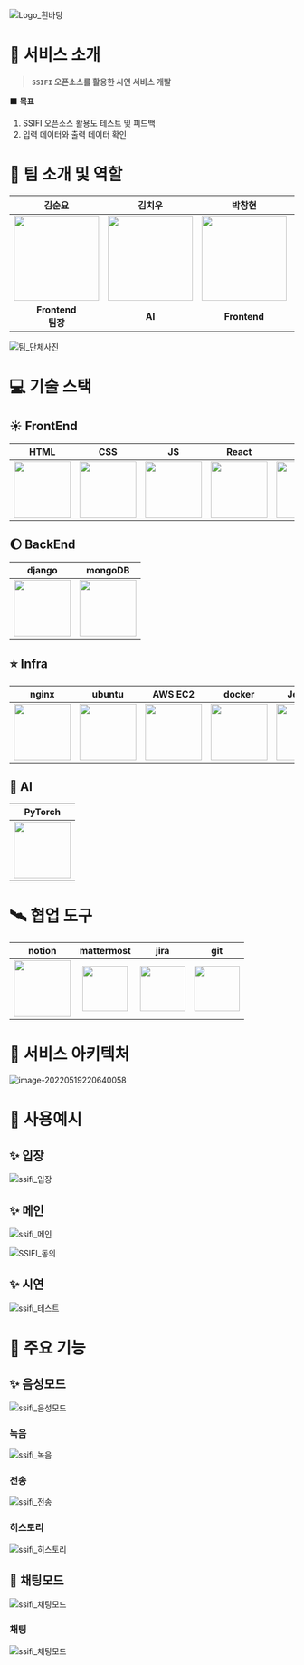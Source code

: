 

![Logo_흰바탕](README.assets/Logo_흰바탕.PNG)







# :scroll: 서비스 소개

> **`SSIFI` 오픈소스를 활용한 시연 서비스 개발**



:black_large_square: **목표**

1. SSIFI 오픈소스 활용도 테스트 및 피드백
2. 입력 데이터와 출력 데이터 확인





# :cowboy_hat_face: 팀 소개 및 역할

|                                    김순요                                    |                                    김치우                                    |                                    박창현                                    |                                   이상백                                    |                                    이재만                                     |                                    홍석준                                     |
| :--------------------------------------------------------------------------: | :--------------------------------------------------------------------------: | :--------------------------------------------------------------------------: | :-------------------------------------------------------------------------: | :---------------------------------------------------------------------------: | :---------------------------------------------------------------------------: |
| <img style="width:150px; height: 150px;"   src="./README.assets/김순요.jpg"> | <img style="width:150px; height: 150px;"   src="./README.assets/김치우.jpg"> | <img style="width:150px; height: 150px;"   src="./README.assets/박창현.jpg"> | <img style="width:150px; height:150px;"   src="./README.assets/이상백.jpg"> | <img style="width: 150px; height: 150px;"   src="./README.assets/이재만.jpg"> | <img style="width: 150px; height: 150px;"   src="./README.assets/홍석준.jpg"> |
|                            **Frontend<br />팀장**                            |                                    **AI**                                    |                                 **Frontend**                                 |                                   **AI**                                    |                                  **Backend**                                  |                             **CI/CD<br />Infra**                              |





![팀_단체사진](README.assets/팀_단체사진.JPG)







# :computer: 기술 스택



## :sunny: FrontEnd

|                             HTML                             |                             CSS                              |                              JS                              |                            React                             |                             MUI                              |
| :----------------------------------------------------------: | :----------------------------------------------------------: | :----------------------------------------------------------: | :----------------------------------------------------------: | :----------------------------------------------------------: |
| <img style="width: 100px; height: 100px;" src="./README.assets/html.png"  /> | <img style="width: 100px; height: 100px;" src="./README.assets/css.png"  /> | <img style="width: 100px; height: 100px;" src="./README.assets/js.jpeg"  /> | <img style="width: 100px; height: 100px;" src="./README.assets/react.png"  /> | <img style="width: 100px; height: 100px;" src="./README.assets/mui.png"  /> |



## :moon: BackEnd

|                            django                            |                           mongoDB                            |
| :----------------------------------------------------------: | :----------------------------------------------------------: |
| <img style="width: 100px; height: 100px;" src="./README.assets/django.png"  /> | <img style="width: 100px; height: 100px;" src="./README.assets/mongodb.png"  /> |



## :star: Infra

|                            nginx                             |                            ubuntu                            |                           AWS EC2                            |                            docker                            |                           Jenkins                            |
| :----------------------------------------------------------: | :----------------------------------------------------------: | :----------------------------------------------------------: | :----------------------------------------------------------: | :----------------------------------------------------------: |
| <img style="width: 100px; height: 100px;" src="./README.assets/nginx.png"  /> | <img style="width: 100px; height: 100px;" src="./README.assets/ubuntu.jpg"  /> | <img style="width: 100px; height: 100px;" src="./README.assets/AWS ec2.png"  /> | <img style="width: 100px; height: 100px;" src="./README.assets/docker.png"  /> | <img style="width: 100px; height: 100px;" src="./README.assets/jenkins.png" /> |





## :satellite: AI

|                                     PyTorch                                     |
| :-----------------------------------------------------------------------------: |
| <img style="width: 100px; height: 100px;" src="./README.assets/pytorch.jpg"  /> |



# :artificial_satellite: 협업 도구

|                            notion                            |                          mattermost                          |                             jira                             |                             git                              |
| :----------------------------------------------------------: | :----------------------------------------------------------: | :----------------------------------------------------------: | :----------------------------------------------------------: |
| <img style="width: 100px; height: 100px;" src="./README.assets/notion.jpg"  /> | <img style="width: 80px; height: 80px;" src="./README.assets/mattermost.jpg"  /> | <img style="width: 80px; height: 80px;" src="./README.assets/jira.jpg"  /> | <img style="width: 80px; height: 80px;" src="./README.assets/GIT.png"  /> |





# :memo: 서비스 아키텍처

![image-20220519220640058](README.assets/image-20220519220640058.png)







# :star2: 사용예시



## :sparkles: 입장

![ssifi_입장](README.assets/ssifi_입장.PNG)



## :sparkles: 메인

![ssifi_메인](README.assets/ssifi_메인.jpg)







![SSIFI_동의](README.assets/SSIFI_동의.jpg)







## :sparkles: 시연

![ssifi_테스트](README.assets/ssifi_테스트.gif)







# :star2: 주요 기능



## :sparkles: 음성모드

![ssifi_음성모드](README.assets/ssifi_음성모드.png)



### 녹음



![ssifi_녹음](README.assets/ssifi_녹음.gif)



### 전송



![ssifi_전송](README.assets/ssifi_전송.gif)



### 히스토리

![ssifi_히스토리](README.assets/ssifi_히스토리.png)





## :star2: 채팅모드



![ssifi_채팅모드](README.assets/ssifi_채팅모드.png)



### 채팅

![ssifi_채팅모드](README.assets/ssifi_채팅모드.gif)







